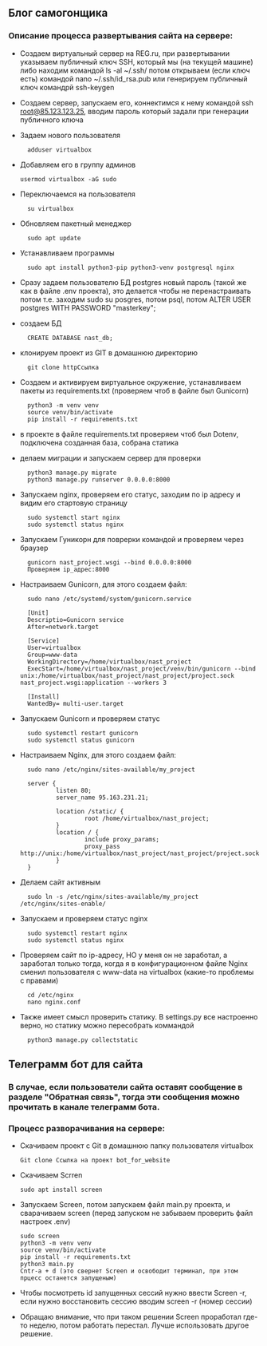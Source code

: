 ## Блог самогонщика

### Описание процесса развертывания сайта на сервере:

- Создаем виртуальный сервер на REG.ru, при развертывании указываем публичный ключ SSH,
который мы (на текущей машине) либо находим командой ls -al ~/.ssh/ потом открываем (если ключ есть) командой nano  ~/.ssh/id_rsa.pub
или генерируем публичный ключ командрй ssh-keygen
- Создаем сервер, запускаем его, коннектимся к нему командой ssh root@85.123.123.25, вводим пароль который задали при
генерации публичного ключа
- Задаем нового пользователя 

        adduser virtualbox
- Добавляем его в группу админов 
  
      usermod virtualbox -aG sudo
- Переключаемся на пользователя 

        su virtualbox
- Обновляем пакетный менеджер 

        sudo apt update
- Устанавливаем программы 

        sudo apt install python3-pip python3-venv postgresql nginx
- Сразу задаем пользователю БД postgres новый пароль (такой же как в файле .env проекта), это делается чтобы не перенастраивать потом
т.е. заходим sudo su posgres, потом psql, потом ALTER USER postgres WITH PASSWORD "masterkey";

- создаем БД 

        CREATE DATABASE nast_db;
- клонируем проект из GIT в домашнюю директорию 

        git clone httpСсылка
- Создаем и активируем виртуальное окружение, устанавливаем пакеты из requirements.txt (проверяем чтоб в файле был Gunicorn)

        python3 -m venv venv 
        source venv/bin/activate
        pip install -r requirements.txt
- в проекте в файле requirements.txt проверяем чтоб был Dotenv, подключена созданная база, собрана статика
- делаем миграции и запускаем сервер для проверки

        python3 manage.py migrate
        python3 manage.py runserver 0.0.0.0:8000
- Запускаем nginx, проверяем его статус, заходим по ip адресу и видим его стартовую страницу

        sudo systemctl start nginx
        sudo systemctl status nginx
- Запускаем Гуникорн для поврерки командой и проверяем через браузер

        gunicorn nast_project.wsgi --bind 0.0.0.0:8000
        Проверяем ip_адрес:8000
- Настраиваем Gunicorn, для этого создаем файл:

        sudo nano /etc/systemd/system/gunicorn.service

        [Unit]
        Descriptio=Gunicorn service
        After=network.target
        
        [Service]
        User=virtualbox
        Group=www-data
        WorkingDirectory=/home/virtualbox/nast_project
        ExecStart=/home/virtualbox/nast_project/venv/bin/gunicorn --bind unix:/home/virtualbox/nast_project/nast_project/project.sock nast_project.wsgi:application --workers 3
        
        [Install]
        WantedBy= multi-user.target

- Запускаем Gunicorn и проверяем статус

        sudo systemctl restart gunicorn
        sudo systemctl status gunicorn
- Настраиваем Nginx, для этого создаем файл:

        sudo nano /etc/nginx/sites-available/my_project
        
        server {
                listen 80;
                server_name 95.163.231.21;
        
                location /static/ {
                        root /home/virtualbox/nast_project;
                }
                location / {
                        include proxy_params;
                        proxy_pass http://unix:/home/virtualbox/nast_project/nast_project/project.sock;
                }
        }

- Делаем сайт активным

        sudo ln -s /etc/nginx/sites-available/my_project /etc/nginx/sites-enable/
- Запускаем и проверяем статус nginx

        sudo systemctl restart nginx
        sudo systemctl status nginx
- Проверяем сайт по ip-адресу, НО у меня он не заработал, а заработал только тогда, когда я 
в конфигурационном файле Nginx сменил пользователя с www-data на virtualbox (какие-то проблемы с правами)

        cd /etc/nginx
        nano nginx.conf 
- Также имеет смысл проверить статику. В settings.py все настроенно верно, но статику можно пересобрать коммандой

        python3 manage.py collectstatic

## Телеграмм бот для сайта

### В случае, если пользователи сайта оставят сообщение в разделе "Обратная связь", тогда эти сообщения можно прочитать в канале телеграмм бота.
### Процесс разворачивания на сервере:

- Скачиваем проект с Git в домашнюю папку пользователя virtualbox
    
      Git clone Ссылка на проект bot_for_website

- Скачиваем Scrren

      sudo apt install screen
- Запускаем Screen, потом запускаем файл main.py проекта, и сварачиваем screen (перед запуском не забываем проверить файл настроек .env)

      sudo screen 
      python3 -m venv venv 
      source venv/bin/activate 
      pip install -r requirements.txt
      python3 main.py
      Cntr-a + d (это свернет Screen и освободит терминал, при этом прцесс останется запущеным)

- Чтобы посмотреть id запущенных сессий нужно ввести Screen -r, если нужно восстановить сессию вводим screen -r (номер сессии)
 
- Обращаю внимание, что при таком решении Screen проработал где-то неделю, потом работать перестал. Лучше использовать другое решение. 